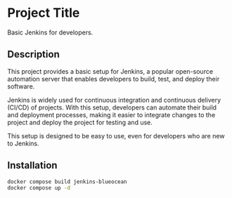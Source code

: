# Project Title

Basic Jenkins for developers.

## Description

This project provides a basic setup for Jenkins, a popular open-source automation server that enables developers to build, test, and deploy their software. 

Jenkins is widely used for continuous integration and continuous delivery (CI/CD) of projects. With this setup, developers can automate their build and deployment processes, making it easier to integrate changes to the project and deploy the project for testing and use.

This setup is designed to be easy to use, even for developers who are new to Jenkins.

## Installation

```bash
docker compose build jenkins-blueocean
docker compose up -d